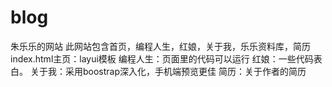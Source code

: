 # blog
朱乐乐的网站
此网站包含首页，编程人生，红娘，关于我，乐乐资料库，简历
index.html主页：layui模板
编程人生：页面里的代码可以运行
红娘：一些代码表白。
关于我：采用boostrap深入化，手机端预览更佳
简历：关于作者的简历


